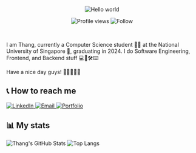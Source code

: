 <p align="center">
  <img src="https://readme-typing-svg.demolab.com?font=Fira+Code&size=28&pause=2000&color=FF3131&center=true&vCenter=true&repeat=true&width=480&lines=Hello+world%2C+I+am+Thang+Pham" alt="Hello world" >
</p>

<p align="center">
  <img src="https://komarev.com/ghpvc/?username=pbthang" alt="Profile views">
  <img src="https://img.shields.io/github/followers/pbthang?style=social" alt="Follow">
</p>

<br/>
  
I am Thang, currently a Computer Science student 👨‍💻 at the National University of Singapore 🏫, graduating in 2024. I do Software Engineering, Frontend, and Backend stuff 💻👾🛠⌨️

Have a nice day guys! 🌈💐🌹🌻✨

## 📞 How to reach me

<div>
  <a href="https://www.linkedin.com/in/pbthang/">
    <img alt="LinkedIn" src="https://img.shields.io/badge/LinkedIn-0077B5.svg?&style=for-the-badge&logo=linkedin&logoColor=white"/>
  </a>
  <a href="mailto:bathang02@gmail.com">
    <img alt="Email" src="https://img.shields.io/badge/Gmail-D14836?style=for-the-badge&logo=gmail&logoColor=white"/>
  </a>
  <a href="https://pbthang.netlify.app/">
    <img alt="Portfolio" src="https://img.shields.io/badge/Portfolio-202020?style=for-the-badge&logo=About.me&logoColor=white"/>
  </a>
</div>

## 📊 My stats

<div>
  <picture>
    <source 
      srcset="https://github-readme-stats.vercel.app/api?username=pbthang&count_private=true&show_icons=true&theme=dark&custom_title=Thang's%20GitHub%20Stats"
      media="(prefers-color-scheme: dark)"
    />
    <source
      srcset="https://github-readme-stats.vercel.app/api?username=pbthang&count_private=true&show_icons=true&custom_title=Thang's%20GitHub%20Stats"
      media="(prefers-color-scheme: light), (prefers-color-scheme: no-preference)"
    />
    <img align="top" src="https://github-readme-stats.vercel.app/api?username=pbthang&count_private=true&show_icons=true&custom_title=Thang's%20GitHub%20Stats" alt="Thang's GitHub Stats" />
  </picture>
  
  <picture>
    <source 
      srcset="https://github-readme-stats.vercel.app/api/top-langs/?username=pbthang&layout=compact&theme=dark&count_private=true"
      media="(prefers-color-scheme: dark)"
    />
    <source
      srcset="https://github-readme-stats.vercel.app/api/top-langs/?username=pbthang&layout=compact&count_private=true"
      media="(prefers-color-scheme: light), (prefers-color-scheme: no-preference)"
    />
    <img align="top" src="https://github-readme-stats.vercel.app/api/top-langs/?username=pbthang&layout=compact&count_private=true" alt="Top Langs" />
  </picture>
</div>

<!--
**pbthang/pbthang** is a ✨ _special_ ✨ repository because its `README.md` (this file) appears on your GitHub profile.

Here are some ideas to get you started:

- 🔭 I’m currently working on ...
- 🌱 I’m currently learning ...
- 👯 I’m looking to collaborate on ...
- 🤔 I’m looking for help with ...
- 💬 Ask me about ...
- 📫 How to reach me: ...
- 😄 Pronouns: ...
- ⚡ Fun fact: ...
-->
